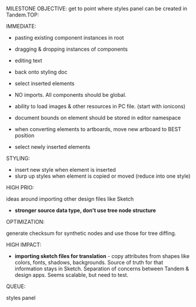 MILESTONE OBJECTIVE: get to point where styles panel can be created in Tandem.TOP:

IMMEDIATE:

* pasting existing component instances in root
* dragging & dropping instances of components
* editing text
* back onto styling doc
* select inserted elements

* NO imports. All components should be global.
* ability to load images & other resources in PC file. (start with ionicons)
* document bounds on element should be stored in editor namespace
* when converting elements to artboards, move new artboard to BEST position
* select newly inserted elements

STYLING:

* insert new style when element is inserted
* slurp up styles when element is copied or moved (reduce into one style)

HIGH PRIO:

ideas around importing other design files like Sketch

* **stronger source data type, don't use tree node structure**

OPTIMIZATION:

generate checksum for synthetic nodes and use those for tree diffing.

HIGH IMPACT:

* **importing sketch files for translation** - copy attributes from shapes like colors, fonts, shadows, backgrounds. Source of truth for that information stays in Sketch. Separation of concerns between Tandem & design apps. Seems scalable, but need to test.

QUEUE:

styles panel

